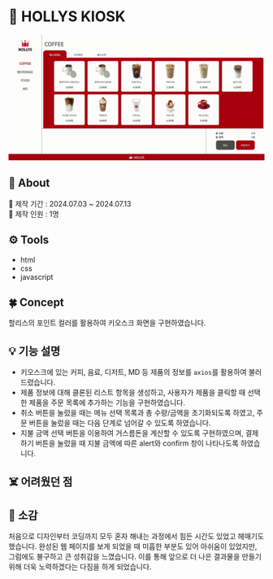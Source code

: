 # 🥤 HOLLYS KIOSK
![할리스 키오스크](./images/hollys-kiosk.gif)
## 📢 About
📆 제작 기간 : 2024.07.03 ~ 2024.07.13 <br>
👤 제작 인원 : 1명

## ⚙️ Tools
- html
- css
- javascript

## 🍀 Concept
할리스의 포인트 컬러를 활용하여 키오스크 화면을 구현하였습니다. 

## 💡 기능 설명
- 키오스크에 있는 커피, 음료, 디저트, MD 등 제품의 정보를 `axios`를 활용하여 불러드렸습니다.
- 제품 정보에 대해 클론된 리스트 항목을 생성하고, 사용자가 제품을 클릭할 때 선택한 제품을 주문 목록에 추가하는 기능을 구현하였습니다.
- 취소 버튼을 눌렀을 때는 메뉴 선택 목록과 총 수량/금액을 초기화되도록 하였고, 주문 버튼을 눌렀을 때는 다음 단계로 넘어갈 수 있도록 하였습니다.
- 지불 금액 선택 버튼을 이용하여 거스름돈을 계산할 수 있도록 구현하였으며, 결제하기 버튼을 눌렀을 때 지불 금액에 따른 alert와 confirm 창이 나타나도록 하였습니다.
  
## ☠️ 어려웠던 점

 
## 🌈 소감
처음으로 디자인부터 코딩까지 모두 혼자 해내는 과정에서 힘든 시간도 있었고 헤매기도 했습니다.
완성된 웹 페이지를 보게 되었을 때 미흡한 부분도 있어 아쉬움이 있었지만, 그럼에도 불구하고 큰 성취감을 느꼈습니다. 이를 통해 앞으로 더 나은 결과물을 만들기 위해 더욱 노력하겠다는 다짐을 하게 되었습니다.
